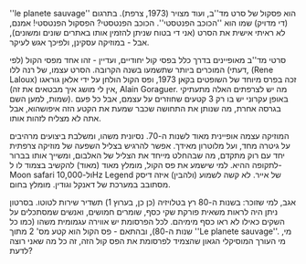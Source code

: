 ''le planete sauvage'' הוא פסקול של סרט מד''ב, ועוד מצויר (1973, צרפת). בתרגום (די מדויק) שמו הוא ''הכוכב הפנטסטי''. הכוכב הפנטסטי? הפסקול הפנטסטי! אמנם, לא ראיתי אישית את הסרט (אני די בטוח שניתן להזמין אותו באתרים שונים ומשונים), אבל - במוזיקה עסקינן, ולפיכך אגש לעיקר. 

סרטי מד''ב מאופיינים בדרך כלל בפסי קול יחודיים, ועדיין - זהו אחד מפסי הקול (לפי דעתי) המוכרים ביותר שתשמעו בשנה הקרובה. הסרט עצמו, של רנה ללו, (Rene Laloux) זכה בפרס מיוחד של השופטים בקאן 1973, ופס הקול הולחן על ידי אלאן גוראגו (אין לי מושג איך מבטאים את זה, Alain Goraguer. מה יש לצרפתים האלה מתעתיקי שמות, למען השם). באופן עקרוני יש בו רק 3 קטעים שחוזרים על עצמם, אבל כל פעם בגרסה אחרת, מה שנותן את התחושה שכבר שמעת את הקטע הזה איפושהוא, אבל אתה לא מצליח לזהות אותו. 

המוזיקה עצמה אופיינית מאוד לשנות ה-70. נסיונית משהו, ומשלבת ביצועים מרהיבים על גיטרה מחד, ועל מלוטרון מאידך. אפשר להרגיש בצליל השפעה של מוזיקה צרפתית יחד עם רוק מתקדם, מה שבהחלט מייחד את הצליל של האלבום, ומשייך אותו בברור לתקופה ההיא. למי שישמע את פס הקול, מומלץ מאוד (מאוד) להקשיב בצמוד לו ל-Moon safari ול-10,000Hz Legend של אייר. לא קשה לשמוע (ולהבין) איזה דיסק מסתובב במערכת של דאנקל וגודין. מומלץ בחום. 

אגב, למי שזוכר: בשנות ה-80 רץ בטלויזיה (כן כן, בערוץ 1) תשדיר שירות לטוטו. בסרטון ניתן היה לראות משאית פורקת שקי כסף, שומרים חמושים, ואנשים שמסתכלים על השקים כאילו לא ראו כסף מימיהם. לכל הפרסומת יש אווירה עגמומית משהו (כמו כל שנות ה-80), ובהתאם - פס הקול הוא קטע מס' 2 מתוך ''Le planete sauvage''. מי, מי העורך המוסיקלי הגאון שהצמיד לפרסומת את הפס קול הזה, זה כל מה שאני רוצה לדעת?